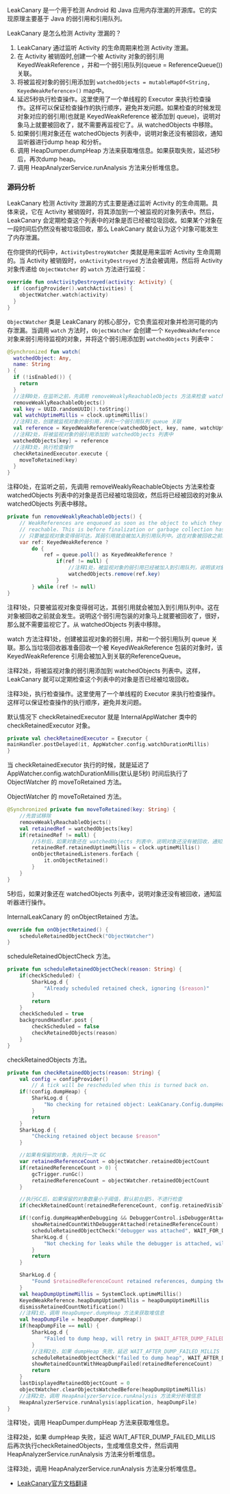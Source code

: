 LeakCanary 是一个用于检测 Android 和 Java 应用内存泄漏的开源库。它的实现原理主要基于 Java 的弱引用和引用队列。

LeakCanary 是怎么检测 Activity 泄漏的？

1. LeakCanary 通过监听 Activity 的生命周期来检测 Activity 泄漏。
2. 在 Activity 被销毁时,创建一个被 Activity 对象的弱引用 KeyedWeakReference ，并和一个弱引用队列(queue = ReferenceQueue<Any>())关联。
3. 将被监视对象的弱引用添加到 `watchedObjects = mutableMapOf<String, KeyedWeakReference>()` map中。
4. 延迟5秒执行检查操作。这里使用了一个单线程的 Executor 来执行检查操作。这样可以保证检查操作的执行顺序，避免并发问题。如果检查的时候发现对象对应的弱引用(也就是 KeyedWeakReference 被添加到 queue)，说明对象马上就要被回收了，就不需要再监视它了。从 watchedObjects 中移除。
5. 如果弱引用对象还在 watchedObjects 列表中，说明对象还没有被回收，通知监听器进行dump heap 和分析。
6. 调用 HeapDumper.dumpHeap 方法来获取堆信息。如果获取失败，延迟5秒后，再次dump heap。
7. 调用 HeapAnalyzerService.runAnalysis 方法来分析堆信息。

### 源码分析

LeakCanary 检测 Activity 泄漏的方式主要是通过监听 Activity 的生命周期。具体来说，它在 Activity 被销毁时，将其添加到一个被监视的对象列表中。然后，LeakCanary 会定期检查这个列表中的对象是否已经被垃圾回收。如果某个对象在一段时间后仍然没有被垃圾回收，那么 LeakCanary 就会认为这个对象可能发生了内存泄漏。

在你提供的代码中，`ActivityDestroyWatcher` 类就是用来监听 Activity 生命周期的。当 Activity 被销毁时，`onActivityDestroyed` 方法会被调用，然后将 Activity 对象传递给 `ObjectWatcher` 的 `watch` 方法进行监视：

```kotlin
override fun onActivityDestroyed(activity: Activity) {
  if (configProvider().watchActivities) {
    objectWatcher.watch(activity)
  }
}
```

`ObjectWatcher` 类是 LeakCanary 的核心部分，它负责监视对象并检测可能的内存泄漏。当调用 `watch` 方法时，`ObjectWatcher` 会创建一个 `KeyedWeakReference` 对象来弱引用待监视的对象，并将这个弱引用添加到 `watchedObjects` 列表中：

```kotlin
@Synchronized fun watch(
  watchedObject: Any,
  name: String
) {
  if (!isEnabled()) {
    return
  }
  //注释0处，在监听之前，先调用 removeWeaklyReachableObjects 方法来检查 watchedObjects 列表中的对象是否已经被垃圾回收，然后将已经被回收的对象从 watchedObjects 列表中移除  
  removeWeaklyReachableObjects()
  val key = UUID.randomUUID().toString()
  val watchUptimeMillis = clock.uptimeMillis()
  //注释1处，创建被监视对象的弱引用，并和一个弱引用队列 queue 关联
  val reference = KeyedWeakReference(watchedObject, key, name, watchUptimeMillis, queue)
  //注释2处，将被监视对象的弱引用添加到 watchedObjects 列表中  
  watchedObjects[key] = reference
  //注释3处，执行检查操作  
  checkRetainedExecutor.execute {
    moveToRetained(key)
  }
}
```

注释0处，在监听之前，先调用 removeWeaklyReachableObjects 方法来检查 watchedObjects 列表中的对象是否已经被垃圾回收，然后将已经被回收的对象从 watchedObjects 列表中移除。

```java
private fun removeWeaklyReachableObjects() {
    // WeakReferences are enqueued as soon as the object to which they point to becomes weakly
    // reachable. This is before finalization or garbage collection has actually happened.
    // 只要被监视对象变得弱可达，其弱引用就会被加入到引用队列中。这在对象被回收之前就会发生。    
    var ref: KeyedWeakReference ?
        do {
            ref = queue.poll() as KeyedWeakReference ?
                if(ref != null) {
                    //注释1处，被监视对象的弱引用已经被加入到引用队列，说明该对象已经变得弱可达，从 watchedObjects 列表中移除。
                    watchedObjects.remove(ref.key)
                }
        } while (ref != null)
}
```

注释1处，只要被监视对象变得弱可达，其弱引用就会被加入到引用队列中。这在对象被回收之前就会发生。说明这个弱引用包装的对象马上就要被回收了，很好，那么就不需要监视它了。从 watchedObjects 列表中移除。

watch 方法注释1处，创建被监视对象的弱引用，并和一个弱引用队列 queue 关联。那么当垃圾回收器准备回收一个被 KeyedWeakReference 包装的对象时，该 KeyedWeakReference 引用会被加入到关联的ReferenceQueue。

注释2处，将被监视对象的弱引用添加到 watchedObjects 列表中。这样，LeakCanary 就可以定期检查这个列表中的对象是否已经被垃圾回收。

注释3处，执行检查操作。这里使用了一个单线程的 Executor 来执行检查操作。这样可以保证检查操作的执行顺序，避免并发问题。

默认情况下 checkRetainedExecutor 就是 InternalAppWatcher 类中的 checkRetainedExecutor 对象。

```kotlin
private val checkRetainedExecutor = Executor {
mainHandler.postDelayed(it, AppWatcher.config.watchDurationMillis)
}
```

当 checkRetainedExecutor 执行的时候，就是延迟了 AppWatcher.config.watchDurationMillis(默认是5秒) 时间后执行了 ObjectWatcher 的 moveToRetained 方法。

ObjectWatcher 的 moveToRetained 方法。
```kotlin
@Synchronized private fun moveToRetained(key: String) {
    //先尝试移除
    removeWeaklyReachableObjects()
    val retainedRef = watchedObjects[key]
    if(retainedRef != null) {
        //5秒后，如果对象还在 watchedObjects 列表中，说明对象还没有被回收，通知监听器进行操作
        retainedRef.retainedUptimeMillis = clock.uptimeMillis()
        onObjectRetainedListeners.forEach {
            it.onObjectRetained()
        }
    }
}
```

5秒后，如果对象还在 watchedObjects 列表中，说明对象还没有被回收，通知监听器进行操作。

InternalLeakCanary 的 onObjectRetained 方法。

```kotlin
override fun onObjectRetained() {
    scheduleRetainedObjectCheck("ObjectWatcher")
}
``` 

scheduleRetainedObjectCheck 方法。

```kotlin
private fun scheduleRetainedObjectCheck(reason: String) {
    if(checkScheduled) {
        SharkLog.d {
            "Already scheduled retained check, ignoring ($reason)"
        }
        return
    }
    checkScheduled = true
    backgroundHandler.post {
        checkScheduled = false
        checkRetainedObjects(reason)
    }
}
```

checkRetainedObjects 方法。

```kotlin
private fun checkRetainedObjects(reason: String) {
    val config = configProvider()
        // A tick will be rescheduled when this is turned back on.
    if(!config.dumpHeap) {
        SharkLog.d {
            "No checking for retained object: LeakCanary.Config.dumpHeap is false"
        }
        return
    }
    SharkLog.d {
        "Checking retained object because $reason"
    }

    //如果有保留的对象，先执行一次 GC
    var retainedReferenceCount = objectWatcher.retainedObjectCount
    if(retainedReferenceCount > 0) {
        gcTrigger.runGc()
        retainedReferenceCount = objectWatcher.retainedObjectCount
    }

    //执行GC后，如果保留的对象数量小于阈值，默认前台是5，不进行检查
    if(checkRetainedCount(retainedReferenceCount, config.retainedVisibleThreshold)) return

    if(!config.dumpHeapWhenDebugging && DebuggerControl.isDebuggerAttached) {
        showRetainedCountWithDebuggerAttached(retainedReferenceCount)
        scheduleRetainedObjectCheck("debugger was attached", WAIT_FOR_DEBUG_MILLIS)
        SharkLog.d {
            "Not checking for leaks while the debugger is attached, will retry in $WAIT_FOR_DEBUG_MILLIS ms"
        }
        return
    }

    SharkLog.d {
        "Found $retainedReferenceCount retained references, dumping the heap"
    }
    val heapDumpUptimeMillis = SystemClock.uptimeMillis()
    KeyedWeakReference.heapDumpUptimeMillis = heapDumpUptimeMillis
    dismissRetainedCountNotification()
    //注释1处，调用 HeapDumper.dumpHeap 方法来获取堆信息
    val heapDumpFile = heapDumper.dumpHeap()
    if(heapDumpFile == null) {
        SharkLog.d {
            "Failed to dump heap, will retry in $WAIT_AFTER_DUMP_FAILED_MILLIS ms"
        }
        //注释2处，如果 dumpHeap 失败，延迟 WAIT_AFTER_DUMP_FAILED_MILLIS 后再次执行检查操作
        scheduleRetainedObjectCheck("failed to dump heap", WAIT_AFTER_DUMP_FAILED_MILLIS)
        showRetainedCountWithHeapDumpFailed(retainedReferenceCount)
        return
    }
    lastDisplayedRetainedObjectCount = 0
    objectWatcher.clearObjectsWatchedBefore(heapDumpUptimeMillis)
    //注释2处，调用 HeapAnalyzerService.runAnalysis 方法来分析堆信息
    HeapAnalyzerService.runAnalysis(application, heapDumpFile)
}
```

注释1处，调用 HeapDumper.dumpHeap 方法来获取堆信息。

注释2处，如果 dumpHeap 失败，延迟 WAIT_AFTER_DUMP_FAILED_MILLIS 后再次执行checkRetainedObjects，生成堆信息文件，然后调用 HeapAnalyzerService.runAnalysis 方法来分析堆信息。

注释3处，调用 HeapAnalyzerService.runAnalysis 方法来分析堆信息。



* [LeakCanary官方文档翻译](https://www.jianshu.com/p/bcaab8f0f280)